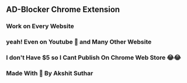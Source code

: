 ## AD-Blocker Chrome Extension 

### Work on Every Website 
### yeah! Even on Youtube 🤭 and Many Other Website

### I don't Have $5 so I Cant Publish On Chrome Web Store 😂😂

### Made With 💖 By Akshit Suthar
